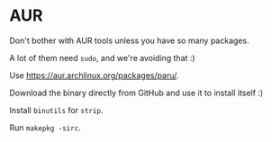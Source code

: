 # AUR

Don't bother with AUR tools unless you have so many packages.

A lot of them need `sudo`, and we're avoiding that :)

Use <https://aur.archlinux.org/packages/paru/>.

Download the binary directly from GitHub and use it to install itself :)

Install `binutils` for `strip`.

Run `makepkg -sirc`.
